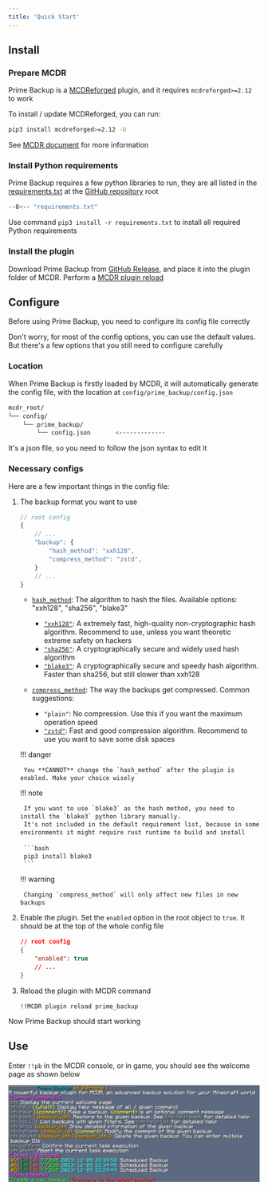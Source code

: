 ```yaml
---
title: 'Quick Start'
---
```


## Install

### Prepare MCDR

Prime Backup is a [MCDReforged](https://github.com/Fallen-Breath/MCDReforged) plugin,
and it requires `mcdreforged>=2.12` to work 

To install / update MCDReforged, you can run:

```bash
pip3 install mcdreforged>=2.12 -U
```

See [MCDR document](https://mcdreforged.readthedocs.io/en/latest/quick_start.html) for more information

### Install Python requirements

Prime Backup requires a few python libraries to run, they are all listed in the
[requirements.txt](https://github.com/TISUnion/PrimeBackup/blob/master/requirements.txt) at the [GitHub repository](https://github.com/TISUnion/PrimeBackup) root

```bash title="requirements.txt"
--8<-- "requirements.txt"
```

Use command `pip3 install -r requirements.txt` to install all required Python requirements

### Install the plugin

Download Prime Backup from [GitHub Release](https://github.com/TISUnion/PrimeBackup/releases), 
and place it into the plugin folder of MCDR. Perform a [MCDR plugin reload](https://mcdreforged.readthedocs.io/en/latest/command.html#hot-reloads)

## Configure

Before using Prime Backup, you need to configure its config file correctly

Don't worry, for most of the config options, you can use the default values. 
But there's a few options that you still need to configure carefully

### Location

When Prime Backup is firstly loaded by MCDR, it will automatically generate the config file,
with the location at `config/prime_backup/config.json`

```bash
mcdr_root/
└── config/
    └── prime_backup/
        └── config.json       <-------------
```

It's a json file, so you need to follow the json syntax to edit it

### Necessary configs

Here are a few important things in the config file:

1. The backup format you want to use

    ```js
    // root config
    {
        // ...
        "backup": {
            "hash_method": "xxh128",
            "compress_method": "zstd",
        }
        // ...
    }
    ```
   
    - [`hash_method`](config.md#hash_method): The algorithm to hash the files. Available options: "xxh128", "sha256", "blake3"

        - [`"xxh128"`](https://github.com/Cyan4973/xxHash): A extremely fast, high-quality non-cryptographic hash algorithm. 
          Recommend to use, unless you want theoretic extreme safety on hackers
        - [`"sha256"`](https://en.wikipedia.org/wiki/SHA-2): A cryptographically secure and widely used hash algorithm
        - [`"blake3"`](https://en.wikipedia.org/wiki/SHA-2): A cryptographically secure and speedy hash algorithm. Faster than sha256, but still slower than xxh128

    - [`compress_method`](config.md#compress_method): The way the backups get compressed. Common suggestions:

        - `"plain"`: No compression. Use this if you want the maximum operation speed
        - [`"zstd"`](https://github.com/facebook/zstd): Fast and good compression algorithm. Recommend to use you want to save some disk spaces
    
    !!! danger
    
        You **CANNOT** change the `hash_method` after the plugin is enabled. Make your choice wisely

    !!! note
   
        If you want to use `blake3` as the hash method, you need to install the `blake3` python library manually.
        It's not included in the default requirement list, because in some environments it might require rust runtime to build and install
   
        ```bash
        pip3 install blake3
        ```
    
    !!! warning

        Changing `compress_method` will only affect new files in new backups

2. Enable the plugin. Set the `enabled` option in the root object to `true`. It should be at the top of the whole config file

    ```json
    // root config
    {
        "enabled": true
        // ...
    }
    ```

3. Reload the plugin with MCDR command

    ```text
    !!MCDR plugin reload prime_backup
    ```

Now Prime Backup should start working

## Use

Enter `!!pb` in the MCDR console, or in game, you should see the welcome page as shown below

![welcome](img/pb_welcome.png)
